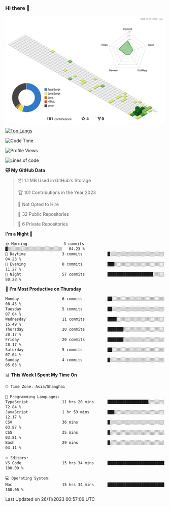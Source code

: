 ### Hi there 👋

![](./profile-3d-contrib/profile-green-animate.svg)

 

[![Top Langs](https://github-readme-stats.vercel.app/api/top-langs/?username=RunnningDogg)](https://github.com/anuraghazra/github-readme-stats)


 

<!--START_SECTION:waka-->
![Code Time](http://img.shields.io/badge/Code%20Time-16%20hrs%2013%20mins-blue)

![Profile Views](http://img.shields.io/badge/Profile%20Views-335-blue)

![Lines of code](https://img.shields.io/badge/From%20Hello%20World%20I%27ve%20Written-195.2%20thousand%20lines%20of%20code-blue)

**🐱 My GitHub Data** 

> 📦 1.1 MB Used in GitHub's Storage 
 > 
> 🏆 101 Contributions in the Year 2023
 > 
> 🚫 Not Opted to Hire
 > 
> 📜 32 Public Repositories 
 > 
> 🔑 6 Private Repositories 
 > 
**I'm a Night 🦉** 

```text
🌞 Morning                3 commits           █░░░░░░░░░░░░░░░░░░░░░░░░   04.23 % 
🌆 Daytime                3 commits           █░░░░░░░░░░░░░░░░░░░░░░░░   04.23 % 
🌃 Evening                8 commits           ███░░░░░░░░░░░░░░░░░░░░░░   11.27 % 
🌙 Night                  57 commits          ████████████████████░░░░░   80.28 % 
```
📅 **I'm Most Productive on Thursday** 

```text
Monday                   6 commits           ██░░░░░░░░░░░░░░░░░░░░░░░   08.45 % 
Tuesday                  5 commits           ██░░░░░░░░░░░░░░░░░░░░░░░   07.04 % 
Wednesday                11 commits          ████░░░░░░░░░░░░░░░░░░░░░   15.49 % 
Thursday                 20 commits          ███████░░░░░░░░░░░░░░░░░░   28.17 % 
Friday                   20 commits          ███████░░░░░░░░░░░░░░░░░░   28.17 % 
Saturday                 5 commits           ██░░░░░░░░░░░░░░░░░░░░░░░   07.04 % 
Sunday                   4 commits           █░░░░░░░░░░░░░░░░░░░░░░░░   05.63 % 
```


📊 **This Week I Spent My Time On** 

```text
🕑︎ Time Zone: Asia/Shanghai

💬 Programming Languages: 
TypeScript               11 hrs 20 mins      ██████████████████░░░░░░░   72.84 % 
JavaScript               1 hr 53 mins        ███░░░░░░░░░░░░░░░░░░░░░░   12.17 % 
CSV                      36 mins             █░░░░░░░░░░░░░░░░░░░░░░░░   03.87 % 
CSS                      35 mins             █░░░░░░░░░░░░░░░░░░░░░░░░   03.81 % 
Bash                     29 mins             █░░░░░░░░░░░░░░░░░░░░░░░░   03.11 % 

🔥 Editors: 
VS Code                  15 hrs 34 mins      █████████████████████████   100.00 % 

💻 Operating System: 
Mac                      15 hrs 34 mins      █████████████████████████   100.00 % 
```


 Last Updated on 26/11/2023 00:57:06 UTC
<!--END_SECTION:waka-->
